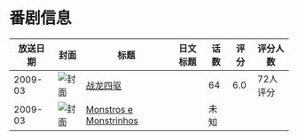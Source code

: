 # 番剧信息

|放送日期|封面|标题|日文标题|话数|评分|评分人数|
|---|---|---|---|---|---|---|
|2009-03|![封面](https://lain.bgm.tv/pic/cover/c/9a/76/115754_xDrxm.jpg)|[战龙四驱](https://bangumi.tv/subject/115754)||64|6.0|72人评分|
|2009-03|![封面](https://lain.bgm.tv/pic/cover/c/76/98/436690_K4Gs4.jpg)|[Monstros e Monstrinhos](https://bangumi.tv/subject/436690)||未知|||
